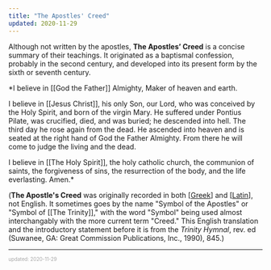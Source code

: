```yaml
---
title: "The Apostles' Creed"
updated: 2020-11-29
---
```


Although not written by the apostles, **The Apostles’ Creed** is a concise summary of their teachings. It originated as a baptismal confession, probably in the second century, and developed into its present form by the sixth or seventh century.

\*I believe in [[God the Father]] Almighty,
Maker of heaven and earth.

I believe in [[Jesus Christ]], his only Son, our Lord,
who was conceived by the Holy Spirit,
and born of the virgin Mary.
He suffered under Pontius Pilate,
was crucified, died, and was buried;
he descended into hell.
The third day he rose again from the dead.
He ascended into heaven
and is seated at the right hand of God the Father Almighty.
From there he will come to judge the living and the dead.

I believe in [[The Holy Spirit]],
the holy catholic church,
the communion of saints,
the forgiveness of sins,
the resurrection of the body,
and the life everlasting. Amen.\*

(**The Apostle's Creed** was originally recorded in both [[Greek]] and [[Latin]], not English. It sometimes goes by the name "Symbol of the Apostles" or "Symbol of [[The Trinity]]," with the word "Symbol" being used almost interchangably with the more current term "Creed." This English translation and the introductory statement before it is from the _Trinity Hymnal_, rev. ed (Suwanee, GA: Great Commission Publications, Inc., 1990), 845.)

---

<sup><sub><font color="#a6a6a6">updated: 2020-11-29</font></sub></sup>

[//begin]: # "Autogenerated link references for markdown compatibility"
[god-the-father]: god-the-father "God the Father"
[jesus-christ]: jesus-christ "Jesus Christ"
[the-holy-spirit]: the-holy-spirit "The Holy Spirit"
[greek]: greek "Greek (Language)"
[latin]: latin "Latin"
[//end]: # "Autogenerated link references"
